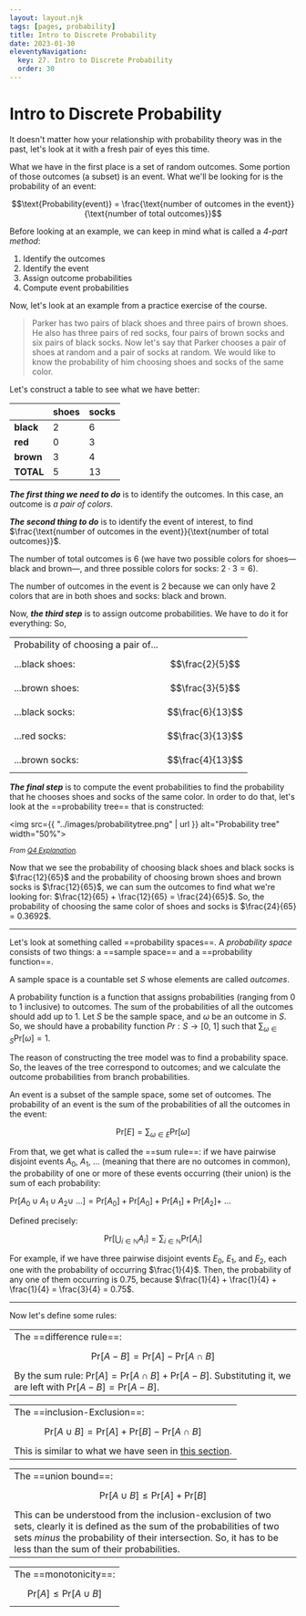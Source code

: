 ```yaml
---
layout: layout.njk
tags: [pages, probability]
title: Intro to Discrete Probability
date: 2023-01-30
eleventyNavigation:
  key: 27. Intro to Discrete Probability
  order: 30
---
```


# Intro to Discrete Probability

It doesn't matter how your relationship with probability theory was in the past, let's look at it with a fresh pair of eyes this time.

What we have in the first place is a set of random outcomes. Some portion of those outcomes (a subset) is an event. What we'll be looking for is the probability of an event:

$$\text{Probability(event)} = \frac{\text{number of outcomes in the event}}{\text{number of total outcomes}}$$

Before looking at an example, we can keep in mind what is called a _4-part method_:

1. Identify the outcomes 
2. Identify the event
3. Assign outcome probabilities
4. Compute event probabilities

Now, let's look at an example from a practice exercise of the course.

> Parker has two pairs of black shoes and three pairs of brown shoes. He also has three pairs of red socks, four pairs of brown socks and six pairs of black socks.
> Now let's say that Parker chooses a pair of shoes at random and a pair of socks at random. We would like to know the probability of him choosing shoes and socks of the same color.

Let's construct a table to see what we have better:

| | **shoes** | **socks** 
| --- | --- | --- 
| **black** | $2$ | $6$ |
| **red** | $0$ | $3$ |
| **brown** | $3$ | $4$ |
| **TOTAL** | $5$ |  $13$ | 

_**The first thing we need to do**_ is to identify the outcomes. 
In this case, an outcome is _a pair of colors_.

_**The second thing to do**_ is to identify the event of interest, to find $\frac{\text{number of outcomes in the event}}{\text{number of total outcomes}}$.

The number of total outcomes is $6$ (we have two possible colors for shoes—black and brown—, and three possible colors for socks: $2 \cdot 3 = 6$).

The number of outcomes in the event is $2$ because we can only have 2 colors that are in both shoes and socks: black and brown.

Now, _**the third step**_ is to assign outcome probabilities. We have to do it for everything: So, 

| | |
| --- | --- |
| Probability of choosing a pair of... | |
| ...black shoes: | $$\frac{2}{5}$$ |
| ...brown shoes: | $$\frac{3}{5}$$ |
| ...black socks: | $$\frac{6}{13}$$ |
| ...red socks: | $$\frac{3}{13}$$ |
| ...brown socks: | $$\frac{4}{13}$$ |

_**The final step**_ is to compute the event probabilities to find the probability that he chooses shoes and socks of the same color.
In order to do that, let's look at the ==probability tree== that is constructed:

<img src={{ "../images/probabilitytree.png" | url }} alt="Probability tree" width="50%">
<p style="font-size: smaller; margin-top: 0;"><i>From <a href="https://openlearninglibrary.mit.edu/assets/courseware/v1/ae07e9bd124c922847eaf485bffd634e/asset-v1:OCW+6.042J+2T2019+type@asset+block/6.042J_Unit_IV_4.1_Q4.jpg">Q4 Explanation</a>.</i></p>


Now that we see the probability of choosing black shoes and black socks is $\frac{12}{65}$ and the probability of choosing brown shoes and brown socks is $\frac{12}{65}$, we can sum the outcomes to find what we're looking for: $\frac{12}{65} + \frac{12}{65} = \frac{24}{65}$. 
So, the probability of choosing the same color of shoes and socks is $\frac{24}{65} = 0.3692$.

---

Let's look at something called ==probability spaces==.
A _probability space_ consists of two things: a ==sample space== and a ==probability function==.

A sample space is a countable set $S$ whose elements are called _outcomes_.

A probability function is a function that assigns probabilities (ranging from $0$ to $1$ inclusive) to outcomes.
The sum of the probabilities of all the outcomes should add up to $1$.
Let $S$ be the sample space, and $\omega$ be an outcome in $S$.
So, we should have a probability function $Pr: S \rightarrow [0, \ 1]$  such that $\displaystyle\sum_{\omega \in S} \text{Pr}[\omega] = 1$.

The reason of constructing the tree model was to find a probability space.
So, the leaves of the tree correspond to outcomes; and we calculate the outcome probabilities from branch probabilities.

An event is a subset of the sample space, some set of outcomes.
The probability of an event is the sum of the probabilities of all the outcomes in the event:

$$\text{Pr}[E] = \displaystyle\sum_{\omega \in E}\text{Pr}[\omega]$$

From that, we get what is called the ==sum rule==: if we have pairwise disjoint events $A_0, \ A_1, \ ...$ (meaning that there are no outcomes in common), the probability of one or more of these events occurring (their union) is the sum of each probability:

$\text{Pr}[A_0 \cup A_1 \cup A_2 \cup \ ...] = \text{Pr}[A_0] + \text{Pr}[A_0] + \text{Pr}[A_1] + \text{Pr}[A_2] + \ ...$

Defined precisely:

$$\text{Pr}\Bigg[\bigcup_{i \in \mathbb{N}} A_i\Bigg] = \displaystyle\sum_{i \in \mathbb{N}}\text{Pr}[A_i]$$


For example, if we have three pairwise disjoint events $E_0$, $E_1$, and $E_2$, each one with the probability of occurring $\frac{1}{4}$. 
Then, the probability of any one of them occurring is $0.75$, because $\frac{1}{4} + \frac{1}{4} + \frac{1}{4} = \frac{3}{4} = 0.75$.

---

Now let's define some rules:

| |
| :--- |
| The ==difference rule==: |
| $$\text{Pr}[A - B] = \text{Pr}[A] - \text{Pr}[A \cap B]$$ |
| By the sum rule: $\text{Pr}[A] = \text{Pr}[A \cap B] + \text{Pr}[A - B]$. Substituting it, we are left with $\text{Pr}[A - B] = \text{Pr}[A - B]$. |

| |
| :--- |
| The ==inclusion-Exclusion==: |
| $$\text{Pr}[A \cup B] = \text{Pr}[A] + \text{Pr}[B] - \text{Pr}[A \cap B]$$ |
| This is similar to what we have seen in [this section](bite-sized-math-for-cs/unit-03-counting/pigeonhole-principle-inclusion-exclusion/). |


| |
| :--- |
| The ==union bound==: |
| $$\text{Pr}[A \cup B] \leq \text{Pr}[A] + \text{Pr}[B]$$ |
| This can be understood from the inclusion-exclusion of two sets, clearly it is defined as the sum of the probabilities of two sets _minus_ the probability of their intersection. So, it has to be less than the sum of their probabilities. |

| |
| :--- |
| The ==monotonicity==: |
| $$\text{Pr}[A] \leq \text{Pr}[A \cup B]$$ |

